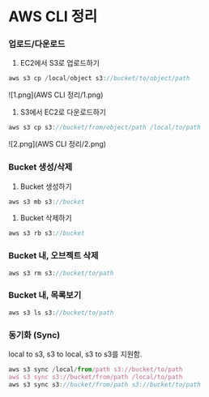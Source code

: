 # AWS CLI 정리

### 업로드/다운로드

1. EC2에서 S3로 업로드하기

```jsx
aws s3 cp /local/object s3://bucket/to/object/path
```

![1.png](AWS CLI 정리/1.png)

1. S3에서 EC2로 다운로드하기

```jsx
aws s3 cp s3://bucket/from/object/path /local/to/path
```

![2.png](AWS CLI 정리/2.png)

### Bucket 생성/삭제

1. Bucket 생성하기

```jsx
aws s3 mb s3://bucket
```

1. Bucket 삭제하기

```jsx
aws s3 rb s3://bucket
```

### Bucket 내, 오브젝트 삭제

```jsx
aws s3 rm s3://bucket/to/path
```

### Bucket 내, 목록보기

```jsx
aws s3 ls s3://bucket/to/path
```

### 동기화 (Sync)

local to s3, s3 to local, s3 to s3를 지원함.

```jsx
aws s3 sync /local/from/path s3://bucket/to/path
aws s3 sync s3://bucket/from/path /local/to/path
aws s3 sync s3://bucket/from/path s3://bucket/to/path
```
